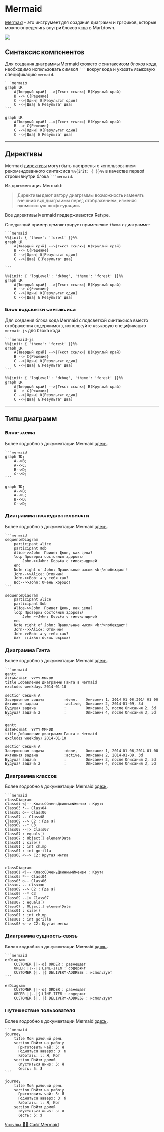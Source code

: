 # Mermaid

[Mermaid](https://mermaid-js.github.io/mermaid) - это инструмент для создания диаграмм и графиков, которые можно определить внутри блоков кода в Markdown.

![](/static/mermaid-header.png)

## Синтаксис компонентов

Для создания диаграммы Mermaid схожего с синтаксисом блоков кода, необходимо использовать символ `` ``` `` вокруг кода и указать языковую спецификацию `mermaid`.

~~~ Пример диаграммы Mermaid
```mermaid
graph LR
    A[Твердый край] -->|Текст ссылки| B(Круглый край)
    B --> C{Решение}
    C -->|Один| D[Результат один]
    C -->|Два| E[Результат два]
```
~~~

```mermaid
graph LR
    A[Твердый край] -->|Текст ссылки| B(Круглый край)
    B --> C{Решение}
    C -->|Один| D[Результат один]
    C -->|Два| E[Результат два]
```

---

## Директивы

Mermaid [директивы](https://mermaid-js.github.io/mermaid/#/directives) могут быть настроены с использованием рекомендованного синтаксиса `%%{init: { }}%%` в качестве первой строки внутри блока `` ```mermaid ``.

Из документации Mermaid:

> Директивы дают автору диаграммы возможность изменять внешний вид диаграммы перед отображением, изменяя примененную конфигурацию.

Все директивы Mermaid поддерживаются Retype.

Следующий пример демонстрирует применение `theme` к диаграмме:

~~~
```mermaid
%%{init: { 'theme': 'forest' }}%%
graph LR
    A[Твердый край] -->|Текст ссылки| B(Круглый край)
    B --> C{Решение}
    C -->|Один| D[Результат один]
    C -->|Два| E[Результат два]

```
~~~

```mermaid
%%{init: { 'logLevel': 'debug', 'theme': 'forest' }}%%
graph LR
    A[Твердый край] -->|Текст ссылки| B(Круглый край)
    B --> C{Решение}
    C -->|Один| D[Результат один]
    C -->|Два| E[Результат два]
```

### Блок подсветки синтаксиса

Для создания блока кода Mermaid с подсветкой синтаксиса вместо отображения содержимого, используйте языковую спецификацию `mermaid-js` для блока кода.

~~~
```mermaid-js
%%{init: { 'theme': 'forest' }}%%
graph LR
    A[Твердый край] -->|Текст ссылки| B(Круглый край)
    B --> C{Решение}
    C -->|Один| D[Результат один]
    C -->|Два| E[Результат два]
```
~~~

```mermaid-js
%%{init: { 'logLevel': 'debug', 'theme': 'forest' }}%%
graph LR
    A[Твердый край] -->|Текст ссылки| B(Круглый край)
    B --> C{Решение}
    C -->|Один| D[Результат один]
    C -->|Два| E[Результат два]
```

---

## Типы диаграмм

### Блок-схема

Более подробно в документации Mermaid [здесь](https://mermaid-js.github.io/mermaid/#/flowchart).

~~~
```mermaid
graph TD;
    A-->B;
    A-->C;
    B-->D;
    C-->D;
```
~~~

```mermaid
graph TD;
    A-->B;
    A-->C;
    B-->D;
    C-->D;
```

### Диаграмма последовательности

Более подробно в документации Mermaid [здесь](https://mermaid-js.github.io/mermaid/#/sequenceDiagram).


~~~
```mermaid
sequenceDiagram
    participant Alice
    participant Bob
    Alice->>John: Привет Джон, как дела?
    loop Проверка состояния здоровья
        John->>John: Борьба с гипохондрией
    end
    Note right of John: Правильные мысли <br/>побеждают!
    John-->>Alice: Отлично!
    John->>Bob: А у тебя как?
    Bob-->>John: Очень хорошо!
```
~~~

```mermaid
sequenceDiagram
    participant Alice
    participant Bob
    Alice->>John: Привет Джон, как дела?
    loop Проверка состояния здоровья
        John->>John: Борьба с гипохондрией
    end
    Note right of John: Правильные мысли <br/>побеждают!
    John-->>Alice: Отлично!
    John->>Bob: А у тебя как?
    Bob-->>John: Очень хорошо!
```

### Диаграмма Ганта

Более подробно в документации Mermaid [здесь](https://mermaid-js.github.io/mermaid/#/gantt).

~~~
```mermaid
gantt
dateFormat  YYYY-MM-DD
title Добавление диаграммы Ганта в Mermaid
excludes weekdays 2014-01-10

section Секция А
Завершенная задача         :done,    Описание 1, 2014-01-06,2014-01-08
Активная задача            :active,  Описание 2, 2014-01-09, 3d
Будущая задача             :         Описание 3, после Описания 2, 5d
Будущая задача 2           :         Описание 4, после Описания 3, 5d
```
~~~

```mermaid
gantt
dateFormat  YYYY-MM-DD
title Добавление диаграммы Ганта в Mermaid
excludes weekdays 2014-01-10

section Секция А
Завершенная задача         :done,    Описание 1, 2014-01-06,2014-01-08
Активная задача            :active,  Описание 2, 2014-01-09, 3d
Будущая задача             :         Описание 3, после Описания 2, 5d
Будущая задача 2           :         Описание 4, после Описания 3, 5d
```

### Диаграмма классов

Более подробно в документации Mermaid [здесь](https://mermaid-js.github.io/mermaid/#/classDiagram).

~~~
```mermaid
classDiagram
Class01 <|-- КлассСОченьДлиннымИменем : Круто
Class03 *-- Class04
Class05 o-- Class06
Class07 .. Class08
Class09 --> C2 : Где я?
Class09 --* C3
Class09 --|> Class07
Class07 : equals()
Class07 : Object[] elementData
Class01 : size()
Class01 : int chimp
Class01 : int gorilla
Class08 <--> C2: Крутая метка
```
~~~

```mermaid
classDiagram
Class01 <|-- КлассСОченьДлиннымИменем : Круто
Class03 *-- Class04
Class05 o-- Class06
Class07 .. Class08
Class09 --> C2 : Где я?
Class09 --* C3
Class09 --|> Class07
Class07 : equals()
Class07 : Object[] elementData
Class01 : size()
Class01 : int chimp
Class01 : int gorilla
Class08 <--> C2: Крутая метка
```

### Диаграмма сущность-связь

Более подробно в документации Mermaid [здесь](https://mermaid-js.github.io/mermaid/#/entityRelationshipDiagram).

~~~
```mermaid
erDiagram
    CUSTOMER ||--o{ ORDER : размещает
    ORDER ||--|{ LINE-ITEM : содержит
    CUSTOMER }|..|{ DELIVERY-ADDRESS : использует
```
~~~

```mermaid
erDiagram
    CUSTOMER ||--o{ ORDER : размещает
    ORDER ||--|{ LINE-ITEM : содержит
    CUSTOMER }|..|{ DELIVERY-ADDRESS : использует
```

### Путешествие пользователя

Более подробно в документации Mermaid [здесь](https://mermaid-js.github.io/mermaid/#/user-journey).

~~~
```mermaid
journey
    title Мой рабочий день
    section Пойти на работу
      Приготовить чай: 5: Я
      Подняться наверх: 3: Я
      Работать: 1: Я, Кот
    section Пойти домой
      Спуститься вниз: 5: Я
      Сесть: 5: Я
```
~~~

```mermaid
journey
    title Мой рабочий день
    section Пойти на работу
      Приготовить чай: 5: Я
      Подняться наверх: 3: Я
      Работать: 1: Я, Кот
    section Пойти домой
      Спуститься вниз: 5: Я
      Сесть: 5: Я
```

[!ссылка :mermaid: Сайт Mermaid](https://mermaid-js.github.io/mermaid/)